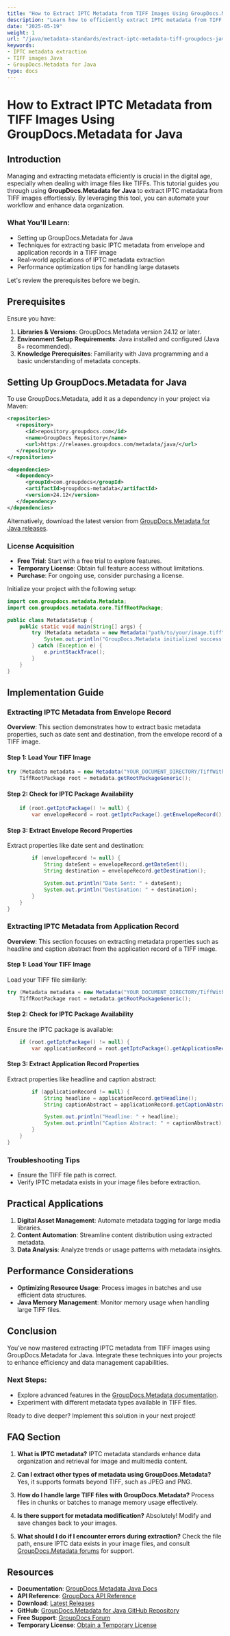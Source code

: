 ```yaml
---
title: "How to Extract IPTC Metadata from TIFF Images Using GroupDocs.Metadata for Java"
description: "Learn how to efficiently extract IPTC metadata from TIFF images using GroupDocs.Metadata for Java. Streamline your image data management with this step-by-step guide."
date: "2025-05-19"
weight: 1
url: "/java/metadata-standards/extract-iptc-metadata-tiff-groupdocs-java/"
keywords:
- IPTC metadata extraction
- TIFF images Java
- GroupDocs.Metadata for Java
type: docs
---
```

# How to Extract IPTC Metadata from TIFF Images Using GroupDocs.Metadata for Java

## Introduction

Managing and extracting metadata efficiently is crucial in the digital age, especially when dealing with image files like TIFFs. This tutorial guides you through using **GroupDocs.Metadata for Java** to extract IPTC metadata from TIFF images effortlessly. By leveraging this tool, you can automate your workflow and enhance data organization.

### What You'll Learn:
- Setting up GroupDocs.Metadata for Java
- Techniques for extracting basic IPTC metadata from envelope and application records in a TIFF image
- Real-world applications of IPTC metadata extraction
- Performance optimization tips for handling large datasets

Let's review the prerequisites before we begin.

## Prerequisites

Ensure you have:
1. **Libraries & Versions**: GroupDocs.Metadata version 24.12 or later.
2. **Environment Setup Requirements**: Java installed and configured (Java 8+ recommended).
3. **Knowledge Prerequisites**: Familiarity with Java programming and a basic understanding of metadata concepts.

## Setting Up GroupDocs.Metadata for Java

To use GroupDocs.Metadata, add it as a dependency in your project via Maven:

```xml
<repositories>
   <repository>
      <id>repository.groupdocs.com</id>
      <name>GroupDocs Repository</name>
      <url>https://releases.groupdocs.com/metadata/java/</url>
   </repository>
</repositories>

<dependencies>
   <dependency>
      <groupId>com.groupdocs</groupId>
      <artifactId>groupdocs-metadata</artifactId>
      <version>24.12</version>
   </dependency>
</dependencies>
```

Alternatively, download the latest version from [GroupDocs.Metadata for Java releases](https://releases.groupdocs.com/metadata/java/).

### License Acquisition
- **Free Trial**: Start with a free trial to explore features.
- **Temporary License**: Obtain full feature access without limitations.
- **Purchase**: For ongoing use, consider purchasing a license.

Initialize your project with the following setup:

```java
import com.groupdocs.metadata.Metadata;
import com.groupdocs.metadata.core.TiffRootPackage;

public class MetadataSetup {
    public static void main(String[] args) {
        try (Metadata metadata = new Metadata("path/to/your/image.tiff")) {
            System.out.println("GroupDocs.Metadata initialized successfully.");
        } catch (Exception e) {
            e.printStackTrace();
        }
    }
}
```

## Implementation Guide

### Extracting IPTC Metadata from Envelope Record

**Overview**: This section demonstrates how to extract basic metadata properties, such as date sent and destination, from the envelope record of a TIFF image.

#### Step 1: Load Your TIFF Image

```java
try (Metadata metadata = new Metadata("YOUR_DOCUMENT_DIRECTORY/TiffWithIptc")) {
    TiffRootPackage root = metadata.getRootPackageGeneric();
```

#### Step 2: Check for IPTC Package Availability

```java
    if (root.getIptcPackage() != null) {
        var envelopeRecord = root.getIptcPackage().getEnvelopeRecord();
```

#### Step 3: Extract Envelope Record Properties

Extract properties like date sent and destination:

```java
        if (envelopeRecord != null) {
            String dateSent = envelopeRecord.getDateSent();
            String destination = envelopeRecord.getDestination();

            System.out.println("Date Sent: " + dateSent);
            System.out.println("Destination: " + destination);
        }
    }
}
```

### Extracting IPTC Metadata from Application Record

**Overview**: This section focuses on extracting metadata properties such as headline and caption abstract from the application record of a TIFF image.

#### Step 1: Load Your TIFF Image

Load your TIFF file similarly:

```java
try (Metadata metadata = new Metadata("YOUR_DOCUMENT_DIRECTORY/TiffWithIptc")) {
    TiffRootPackage root = metadata.getRootPackageGeneric();
```

#### Step 2: Check for IPTC Package Availability

Ensure the IPTC package is available:

```java
    if (root.getIptcPackage() != null) {
        var applicationRecord = root.getIptcPackage().getApplicationRecord();
```

#### Step 3: Extract Application Record Properties

Extract properties like headline and caption abstract:

```java
        if (applicationRecord != null) {
            String headline = applicationRecord.getHeadline();
            String captionAbstract = applicationRecord.getCaptionAbstract();

            System.out.println("Headline: " + headline);
            System.out.println("Caption Abstract: " + captionAbstract);
        }
    }
}
```

### Troubleshooting Tips
- Ensure the TIFF file path is correct.
- Verify IPTC metadata exists in your image files before extraction.

## Practical Applications
1. **Digital Asset Management**: Automate metadata tagging for large media libraries.
2. **Content Automation**: Streamline content distribution using extracted metadata.
3. **Data Analysis**: Analyze trends or usage patterns with metadata insights.

## Performance Considerations
- **Optimizing Resource Usage**: Process images in batches and use efficient data structures.
- **Java Memory Management**: Monitor memory usage when handling large TIFF files.

## Conclusion

You've now mastered extracting IPTC metadata from TIFF images using GroupDocs.Metadata for Java. Integrate these techniques into your projects to enhance efficiency and data management capabilities.

### Next Steps:
- Explore advanced features in the [GroupDocs.Metadata documentation](https://docs.groupdocs.com/metadata/java/).
- Experiment with different metadata types available in TIFF files.

Ready to dive deeper? Implement this solution in your next project!

## FAQ Section
1. **What is IPTC metadata?** 
   IPTC metadata standards enhance data organization and retrieval for image and multimedia content.

2. **Can I extract other types of metadata using GroupDocs.Metadata?**
   Yes, it supports formats beyond TIFF, such as JPEG and PNG.

3. **How do I handle large TIFF files with GroupDocs.Metadata?**
   Process files in chunks or batches to manage memory usage effectively.

4. **Is there support for metadata modification?**
   Absolutely! Modify and save changes back to your images.

5. **What should I do if I encounter errors during extraction?**
   Check the file path, ensure IPTC data exists in your image files, and consult [GroupDocs.Metadata forums](https://forum.groupdocs.com/c/metadata/) for support.

## Resources
- **Documentation**: [GroupDocs Metadata Java Docs](https://docs.groupdocs.com/metadata/java/)
- **API Reference**: [GroupDocs API Reference](https://reference.groupdocs.com/metadata/java/)
- **Download**: [Latest Releases](https://releases.groupdocs.com/metadata/java/)
- **GitHub**: [GroupDocs.Metadata for Java GitHub Repository](https://github.com/groupdocs-metadata/GroupDocs.Metadata-for-Java)
- **Free Support**: [GroupDocs Forum](https://forum.groupdocs.com/c/metadata/)
- **Temporary License**: [Obtain a Temporary License](https://purchase.groupdocs.com/temporary-license/) 

